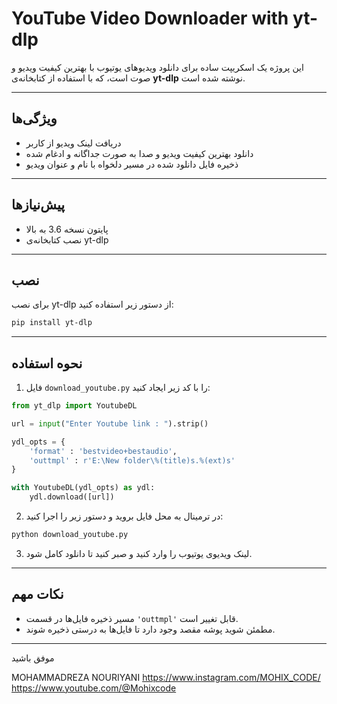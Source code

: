 # YouTube Video Downloader with yt-dlp

این پروژه یک اسکریپت ساده برای دانلود ویدیوهای یوتیوب با بهترین کیفیت ویدیو و صوت است، که با استفاده از کتابخانه‌ی **yt-dlp** نوشته شده است.

---

## ویژگی‌ها

- دریافت لینک ویدیو از کاربر
- دانلود بهترین کیفیت ویدیو و صدا به صورت جداگانه و ادغام شده
- ذخیره فایل دانلود شده در مسیر دلخواه با نام و عنوان ویدیو

---

## پیش‌نیازها

- پایتون نسخه 3.6 به بالا
- نصب کتابخانه‌ی yt-dlp

---

## نصب

برای نصب yt-dlp از دستور زیر استفاده کنید:

```bash
pip install yt-dlp
```

---

## نحوه استفاده

1. فایل `download_youtube.py` را با کد زیر ایجاد کنید:

```python
from yt_dlp import YoutubeDL

url = input("Enter Youtube link : ").strip()

ydl_opts = {
    'format' : 'bestvideo+bestaudio',
    'outtmpl' : r'E:\New folder\%(title)s.%(ext)s'
}

with YoutubeDL(ydl_opts) as ydl:
    ydl.download([url])
```

2. در ترمینال به محل فایل بروید و دستور زیر را اجرا کنید:

```bash
python download_youtube.py
```

3. لینک ویدیوی یوتیوب را وارد کنید و صبر کنید تا دانلود کامل شود.

---

## نکات مهم

- مسیر ذخیره فایل‌ها در قسمت `'outtmpl'` قابل تغییر است.  
- مطمئن شوید پوشه مقصد وجود دارد تا فایل‌ها به درستی ذخیره شوند.

---
موفق باشید

MOHAMMADREZA NOURIYANI 
https://www.instagram.com/MOHIX_CODE/
https://www.youtube.com/@Mohixcode
